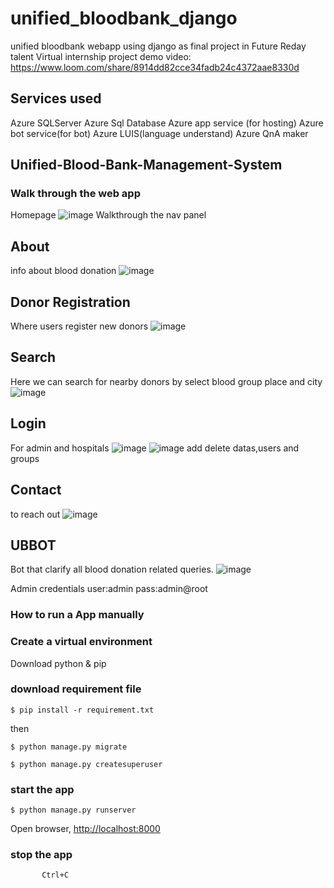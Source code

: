 # unified_bloodbank_django
unified bloodbank webapp using django
as final project in Future Reday talent Virtual internship
project demo video:
https://www.loom.com/share/8914dd82cce34fadb24c4372aae8330d

## Services used
Azure SQLServer
Azure Sql Database
Azure app service (for hosting)
Azure bot service(for bot)
Azure LUIS(language understand)
Azure QnA maker

## Unified-Blood-Bank-Management-System


### Walk through the web app
Homepage
![image](https://user-images.githubusercontent.com/39452651/167288621-d187d47a-1d66-485b-ad84-58c31a5b105e.png)
Walkthrough the nav panel
## About
info about blood donation
![image](https://user-images.githubusercontent.com/39452651/167288703-4f93906f-c12f-494e-8703-c824e35a446b.png)

## Donor Registration
Where users register new donors
![image](https://user-images.githubusercontent.com/39452651/167288743-1c7bb552-b4b3-4557-a5ce-862214b23e9f.png)

## Search
Here we can search for nearby donors by select blood group place and city
![image](https://user-images.githubusercontent.com/39452651/167288815-d41426fc-67a5-48d8-8619-b241c0c3e0a4.png)

## Login
For admin and hospitals
![image](https://user-images.githubusercontent.com/39452651/167288839-2b675bbe-0fdc-488f-b157-f9d25fdb4738.png)
![image](https://user-images.githubusercontent.com/39452651/167288873-36c96f02-dec2-437f-8f6b-3d2fd64fc9fd.png)
add delete datas,users and groups

## Contact
to reach out 
![image](https://user-images.githubusercontent.com/39452651/167288909-42f3f466-34ac-4151-9e9e-5762efa5ab6d.png)

## UBBOT
Bot that clarify all blood donation related queries.
![image](https://user-images.githubusercontent.com/39452651/167288953-27ecc350-245d-4a69-98fc-7aa48e67b549.png)

Admin credentials 
user:admin
pass:admin@root

### How to run a App manually

### Create a virtual environment 

Download python & pip

### download requirement file

```$ pip install -r requirement.txt```

then 

```$ python manage.py migrate```

```$ python manage.py createsuperuser```

### start the app

```$ python manage.py runserver```

Open browser, <http://localhost:8000>

### stop the app

           Ctrl+C

